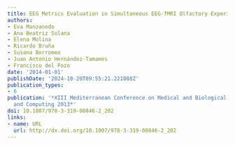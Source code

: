 ```yaml
---
title: EEG Metrics Evaluation in Simultaneous EEG-fMRI Olfactory Experiment
authors:
- Eva Manzanedo
- Ana Beatriz Solana
- Elena Molina
- Ricardo Bruña
- Susana Borromeo
- Juan Antonio Hernández-Tamames
- Francisco del Pozo
date: '2014-01-01'
publishDate: '2024-10-20T09:55:21.221088Z'
publication_types:
- 6
publication: '*XIII Mediterranean Conference on Medical and Biological Engineering
  and Computing 2013*'
doi: 10.1007/978-3-319-00846-2_202
links:
- name: URL
  url: http://dx.doi.org/10.1007/978-3-319-00846-2_202
---
```


